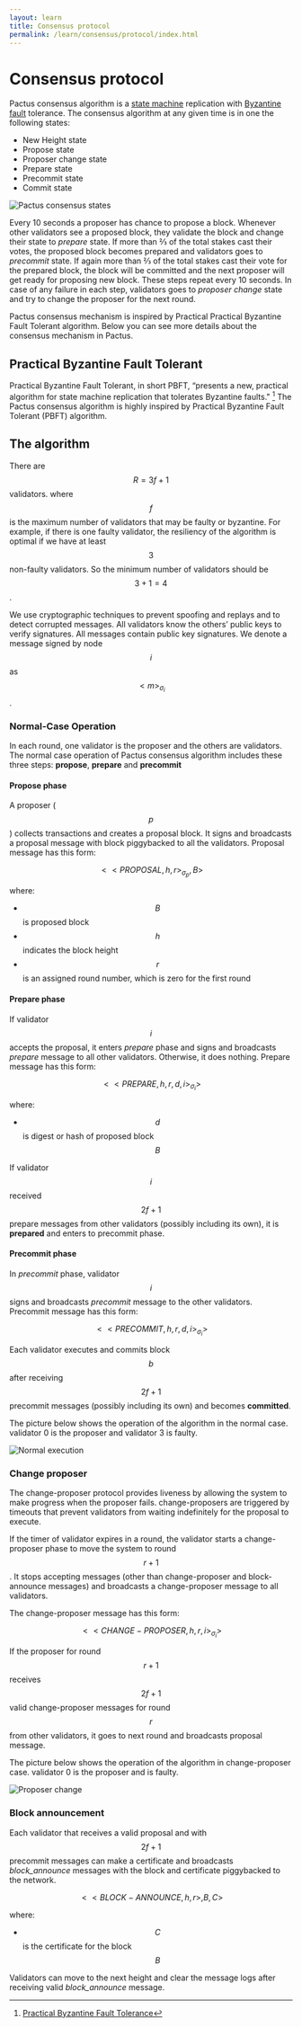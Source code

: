 ```yaml
---
layout: learn
title: Consensus protocol
permalink: /learn/consensus/protocol/index.html
---
```


# Consensus protocol

Pactus consensus algorithm is a [state machine](https://en.wikipedia.org/wiki/Finite-state_machine)
replication with [Byzantine fault](https://en.wikipedia.org/wiki/Byzantine_fault) tolerance. The
consensus algorithm at any given time is in one the following states:

- New Height state
- Propose state
- Proposer change state
- Prepare state
- Precommit state
- Commit state

![Pactus consensus states](/assets/images/pactus_consensus_states.png)

Every 10 seconds a proposer has chance to propose a block. Whenever other validators see a proposed
block, they validate the block and change their state to _prepare_ state. If more than ⅔ of the
total stakes cast their votes, the proposed block becomes prepared and validators goes to
_precommit_ state. If again more than ⅔ of the total stakes cast their vote for the prepared block,
the block will be committed and the next proposer will get ready for proposing new block. These
steps repeat every 10 seconds. In case of any failure in each step, validators goes to _proposer
change_ state and try to change the proposer for the next round.

Pactus consensus mechanism is inspired by Practical Practical Byzantine Fault Tolerant algorithm.
Below you can see more details about the consensus mechanism in Pactus.

## Practical Byzantine Fault Tolerant

Practical Byzantine Fault Tolerant, in short PBFT, “presents a new, practical algorithm for state
machine replication that tolerates Byzantine faults." [^first] The Pactus consensus algorithm is
highly inspired by Practical Byzantine Fault Tolerant (PBFT) algorithm.

## The algorithm

There are $$R = 3f+1$$ validators. where $$f$$ is the maximum
number of validators that may be faulty or byzantine. For example, if there is one faulty validator,
the resiliency of the algorithm is optimal if we have at least $$3$$ non-faulty
validators. So the minimum number of validators should be $$3+1=4$$.

We use cryptographic techniques to prevent spoofing and replays and to detect corrupted messages.
All validators know the others’ public keys to verify signatures. All messages contain public key
signatures. We denote a message signed by node $$i$$ as
$$<m>_{\sigma _i}$$.

### Normal-Case Operation

In each round, one validator is the proposer and the others are validators. The normal case
operation of Pactus consensus algorithm includes these three steps: **propose**, **prepare** and
**precommit**

#### Propose phase

A proposer ($$p$$) collects transactions and creates a proposal block. It signs and
broadcasts a proposal message with block piggybacked to all the validators. Proposal message has
this form:

$$<<PROPOSAL,h,r>_{\sigma _p}, B>$$

where:

- $$B$$ is proposed block
- $$h$$ indicates the block height
- $$r$$ is an assigned round number, which is zero for the first round

#### Prepare phase

If validator $$i$$ accepts the proposal, it enters _prepare_ phase and signs and
broadcasts _prepare_ message to all other validators. Otherwise, it does nothing. Prepare message
has this form:

$$<<PREPARE,h,r,d,i>_{\sigma _i}>$$

where:

- $$d$$ is digest or hash of proposed block $$B$$

If validator $$i$$ received $$2f+1$$ prepare messages from other
validators (possibly including its own), it is **prepared** and enters to precommit phase.

#### Precommit phase

In _precommit_ phase, validator $$i$$ signs and broadcasts _precommit_ message to
the other validators. Precommit message has this form:

$$<<PRECOMMIT,h,r,d,i>_{\sigma _i}>$$

Each validator executes and commits block $$b$$ after receiving
$$2f+1$$ precommit messages (possibly including its own) and becomes **committed**.

The picture below shows the operation of the algorithm in the normal case. validator 0 is the
proposer and validator 3 is faulty.

![Normal execution](/assets/images/pactus_consensus_normal_execution.png)

### Change proposer

The change-proposer protocol provides liveness by allowing the system to make progress when the
proposer fails. change-proposers are triggered by timeouts that prevent validators from waiting
indefinitely for the proposal to execute.

If the timer of validator expires in a round, the validator starts a change-proposer phase to move
the system to round $$r+1$$. It stops accepting messages (other than
change-proposer and block-announce messages) and broadcasts a change-proposer message to all
validators.

The change-proposer message has this form:

$$<<CHANGE-PROPOSER,h,r,i>_{\sigma _i}>$$

If the proposer for round $$r+1$$ receives $$2f+1$$ valid
change-proposer messages for round $$r$$ from other validators, it goes to next
round and broadcasts proposal message.

The picture below shows the operation of the algorithm in change-proposer case. validator 0 is the
proposer and is faulty.

![Proposer change](/assets/images/pactus_consensus_change_proposer.png)

### Block announcement

Each validator that receives a valid proposal and with $$2f+1$$ precommit messages
can make a certificate and broadcasts _block_announce_ messages with the block and certificate
piggybacked to the network.

$$<<BLOCK-ANNOUNCE,h,r>,B,C>$$

where:

- $$C$$ is the certificate for the block $$B$$

Validators can move to the next height and clear the message logs after receiving valid
_block_announce_ message.

[^first]: [Practical Byzantine Fault Tolerance](https://www.microsoft.com/en-us/research/wp-content/uploads/2017/01/thesis-mcastro.pdf)
